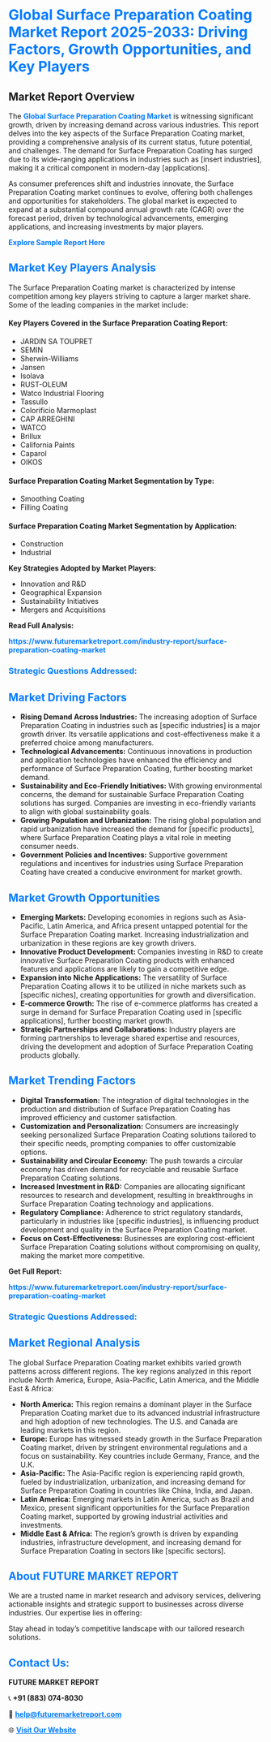 <h1 style="color: #007BFF;">Global Surface Preparation Coating Market Report 2025-2033: Driving Factors, Growth Opportunities, and Key Players</h1>

<section id="overview">
<h2>Market Report Overview</h2>
<p>The <a href="https://www.futuremarketreport.com/industry-report/surface-preparation-coating-market" style="color: #007BFF; text-decoration: none;"><strong>Global Surface Preparation Coating Market</strong></a> is witnessing significant growth, driven by increasing demand across various industries. This report delves into the key aspects of the Surface Preparation Coating market, providing a comprehensive analysis of its current status, future potential, and challenges. The demand for Surface Preparation Coating has surged due to its wide-ranging applications in industries such as [insert industries], making it a critical component in modern-day [applications].</p>
<p>As consumer preferences shift and industries innovate, the Surface Preparation Coating market continues to evolve, offering both challenges and opportunities for stakeholders. The global market is expected to expand at a substantial compound annual growth rate (CAGR) over the forecast period, driven by technological advancements, emerging applications, and increasing investments by major players.</p>
</section>

<section id="overview">
<p><a href="https://www.futuremarketreport.com/request-sample/reportId=83097" style="color: #007BFF; text-decoration: none;"><strong>Explore Sample Report Here</strong></a></p>
</section>

<section id="key-players">
<h2 style="color: #007BFF;">Market Key Players Analysis</h2>
<p>The Surface Preparation Coating market is characterized by intense competition among key players striving to capture a larger market share. Some of the leading companies in the market include:</p>
<h4>Key Players Covered in the Surface Preparation Coating Report:</h4>
<ul><li>JARDIN SA TOUPRET</li><li>SEMIN</li><li>Sherwin-Williams</li><li>Jansen</li><li>Isolava</li><li>RUST-OLEUM</li><li>Watco Industrial Flooring</li><li>Tassullo</li><li>Colorificio Marmoplast</li><li>CAP ARREGHINI</li><li>WATCO</li><li>Brillux</li><li>California Paints</li><li>Caparol</li><li>OIKOS</li></ul>
<h4>Surface Preparation Coating Market Segmentation by Type:</h4>
<ul><li>Smoothing Coating</li><li>Filling Coating</li></ul>

<h4>Surface Preparation Coating Market Segmentation by Application:</h4>
<ul><li>Construction</li><li>Industrial</li></ul>
<p><strong>Key Strategies Adopted by Market Players:</strong></p>
<ul>
<li>Innovation and R&D</li>
<li>Geographical Expansion</li>
<li>Sustainability Initiatives</li>
<li>Mergers and Acquisitions</li>
</ul>
</section>

<section>
<p><strong>Read Full Analysis: </strong></p><a href="https://www.futuremarketreport.com/industry-report/surface-preparation-coating-market" style="color: #007BFF; text-decoration: none;"><strong>https://www.futuremarketreport.com/industry-report/surface-preparation-coating-market</strong></a>
<h3 style="color: #007BFF;">Strategic Questions Addressed:</h3>
</section>

<section id="driving-factors">
<h2 style="color: #007BFF;">Market Driving Factors</h2>
<ul>
<li><strong>Rising Demand Across Industries:</strong> The increasing adoption of Surface Preparation Coating in industries such as [specific industries] is a major growth driver. Its versatile applications and cost-effectiveness make it a preferred choice among manufacturers.</li>
<li><strong>Technological Advancements:</strong> Continuous innovations in production and application technologies have enhanced the efficiency and performance of Surface Preparation Coating, further boosting market demand.</li>
<li><strong>Sustainability and Eco-Friendly Initiatives:</strong> With growing environmental concerns, the demand for sustainable Surface Preparation Coating solutions has surged. Companies are investing in eco-friendly variants to align with global sustainability goals.</li>
<li><strong>Growing Population and Urbanization:</strong> The rising global population and rapid urbanization have increased the demand for [specific products], where Surface Preparation Coating plays a vital role in meeting consumer needs.</li>
<li><strong>Government Policies and Incentives:</strong> Supportive government regulations and incentives for industries using Surface Preparation Coating have created a conducive environment for market growth.</li>
</ul>
</section>

<section id="growth-opportunities">
<h2 style="color: #007BFF;">Market Growth Opportunities</h2>
<ul>
<li><strong>Emerging Markets:</strong> Developing economies in regions such as Asia-Pacific, Latin America, and Africa present untapped potential for the Surface Preparation Coating market. Increasing industrialization and urbanization in these regions are key growth drivers.</li>
<li><strong>Innovative Product Development:</strong> Companies investing in R&D to create innovative Surface Preparation Coating products with enhanced features and applications are likely to gain a competitive edge.</li>
<li><strong>Expansion into Niche Applications:</strong> The versatility of Surface Preparation Coating allows it to be utilized in niche markets such as [specific niches], creating opportunities for growth and diversification.</li>
<li><strong>E-commerce Growth:</strong> The rise of e-commerce platforms has created a surge in demand for Surface Preparation Coating used in [specific applications], further boosting market growth.</li>
<li><strong>Strategic Partnerships and Collaborations:</strong> Industry players are forming partnerships to leverage shared expertise and resources, driving the development and adoption of Surface Preparation Coating products globally.</li>
</ul>
</section>

<section id="trending-factors">
<h2 style="color: #007BFF;">Market Trending Factors</h2>
<ul>
<li><strong>Digital Transformation:</strong> The integration of digital technologies in the production and distribution of Surface Preparation Coating has improved efficiency and customer satisfaction.</li>
<li><strong>Customization and Personalization:</strong> Consumers are increasingly seeking personalized Surface Preparation Coating solutions tailored to their specific needs, prompting companies to offer customizable options.</li>
<li><strong>Sustainability and Circular Economy:</strong> The push towards a circular economy has driven demand for recyclable and reusable Surface Preparation Coating solutions.</li>
<li><strong>Increased Investment in R&D:</strong> Companies are allocating significant resources to research and development, resulting in breakthroughs in Surface Preparation Coating technology and applications.</li>
<li><strong>Regulatory Compliance:</strong> Adherence to strict regulatory standards, particularly in industries like [specific industries], is influencing product development and quality in the Surface Preparation Coating market.</li>
<li><strong>Focus on Cost-Effectiveness:</strong> Businesses are exploring cost-efficient Surface Preparation Coating solutions without compromising on quality, making the market more competitive.</li>
</ul>
</section>

<section>
<p><strong>Get Full Report: </strong></p><a href="https://www.futuremarketreport.com/industry-report/surface-preparation-coating-market" style="color: #007BFF; text-decoration: none;"><strong>https://www.futuremarketreport.com/industry-report/surface-preparation-coating-market</strong></a>
<h3 style="color: #007BFF;">Strategic Questions Addressed:</h3>
</section>


<section id="regional-analysis">
<h2 style="color: #007BFF;">Market Regional Analysis</h2>
<p>The global Surface Preparation Coating market exhibits varied growth patterns across different regions. The key regions analyzed in this report include North America, Europe, Asia-Pacific, Latin America, and the Middle East & Africa:</p>
<ul>
<li><strong>North America:</strong> This region remains a dominant player in the Surface Preparation Coating market due to its advanced industrial infrastructure and high adoption of new technologies. The U.S. and Canada are leading markets in this region.</li>
<li><strong>Europe:</strong> Europe has witnessed steady growth in the Surface Preparation Coating market, driven by stringent environmental regulations and a focus on sustainability. Key countries include Germany, France, and the U.K.</li>
<li><strong>Asia-Pacific:</strong> The Asia-Pacific region is experiencing rapid growth, fueled by industrialization, urbanization, and increasing demand for Surface Preparation Coating in countries like China, India, and Japan.</li>
<li><strong>Latin America:</strong> Emerging markets in Latin America, such as Brazil and Mexico, present significant opportunities for the Surface Preparation Coating market, supported by growing industrial activities and investments.</li>
<li><strong>Middle East & Africa:</strong> The region’s growth is driven by expanding industries, infrastructure development, and increasing demand for Surface Preparation Coating in sectors like [specific sectors].</li>
</ul>
</section>

<footer>
<h2 style="color: #007BFF;">About FUTURE MARKET REPORT</h2>
<p>We are a trusted name in market research and advisory services, delivering actionable insights and strategic support to businesses across diverse industries. Our expertise lies in offering:</p>

<p>Stay ahead in today’s competitive landscape with our tailored research solutions.</p>

<h2 style="color: #007BFF;">Contact Us:</h2>
<p><strong>FUTURE MARKET REPORT</strong></p>
<p>📞 <strong>+91 (883) 074-8030</strong></p>
<p>📧 <strong><a href="mailto:help@futuremarketreport.com" style="color: #007BFF;">help@futuremarketreport.com</a></strong></p>
<p>🌐 <strong><a href="https://www.futuremarketreport.com/" style="color: #007BFF;">Visit Our Website</a></strong></p>
</footer>
